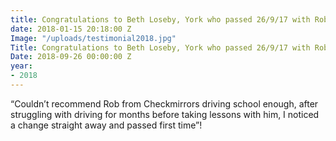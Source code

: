 ```yaml
---
title: Congratulations to Beth Loseby, York who passed 26/9/17 with Rob.
date: 2018-01-15 20:18:00 Z
Image: "/uploads/testimonial2018.jpg"
Title: Congratulations to Beth Loseby, York who passed 26/9/17 with Rob.
Date: 2018-09-26 00:00:00 Z
year:
- 2018
---
```


“Couldn’t recommend Rob from Checkmirrors driving school enough, after struggling with driving for months before taking lessons with him, I noticed a change straight away and passed first time”!